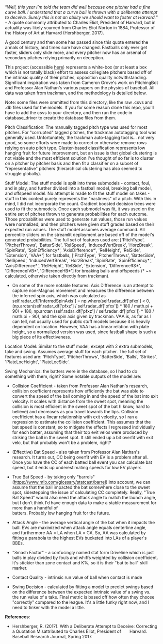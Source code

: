 “_Well, this year I’m told the team did well because one pitcher had a fine curve ball. I understand that a curve ball is thrown with a deliberate attempt to deceive. Surely this is not an ability we should want to foster at Harvard._” - A quote commonly attributed to Charles Eliot, President of Harvard, but in actuality was likely sourced from Charles Eliot Norton in 1884, Professor of the History of Art at Harvard (Hershberger, 2017).

A good century and then some has passed since this quote entered the annals of history, and times sure have changed. Fastballs only ever get faster, sliders only slide more, and every pitcher now has an arsenal of secondary pitches relying primarily on deception. 

This project (accessible [here](https://pitchgrader.streamlit.app/)) represents a white-box (or at least a box which is not totally black) effort to assess collegiate pitchers based off of the intrinsic quality of their pitches, opposition quality notwithstanding. Significant inspiration was taken from Cameron Grove's work on PitchingBot and Professor Alan Nathan's various papers on the physics of baseball. All data was taken from trackman, and the methodology is detailed below. 

Note: some files were ommitted from this directory, like the raw .csvs and .db files used for the models. If you for some reason clone this repo, you'll have to add the csvs to your directory, and then run the code in database_driver to create the database files from them.

Pitch Classification: The manually tagged pitch type was used for most pitches. For "corrupted" tagged pitches, the trackman autotagging tool was generally used. Unfortunately, the trackman auto-tagging tool is... not very good, so some efforts were made to correct or otherwise remove rows relying on auto pitch type. Cluster-based classification represents low hanging fruit for future improvement, but an issue is that global clustering is not viable and the most efficient solution I've thought of so far is to cluster on a pitcher by pitcher basis and then fit a classifier on a subset of "representative" pitchers (hierarchical clustering has also seemed to struggle globally).

Stuff Model: The stuff model is split into three submodels - contact, foul, and in play, and further divided into a fastball model, breaking ball model, and offspeed model. No attempt is made to fit the stuff model on takes - stuff in this context purely represents the "nastiness" of a pitch. With this in mind, I did not incorporate the count. Gradient boosted decision trees were used to fit the submodels. Once each submodel was fit, it was used on the entire set of pitches thrown to generate probabilities for each outcome. Those probabilities were used to generate run values, those run values were normalized, and then pitchers were given stuff grades based on their expected run values. The stuff model assumes average command. All percentile sliders on the streamlit deployment are based off of the model's generated probabilities. The full set of features used are: \['PitchType', 'PitcherThrows', 'BatterSide', 'RelSpeed', 'InducedVertBreak', 'HorzBreak', 'SpinRate', 'SpinEfficiency*', 'AxisDifference*', 'RelHeight', 'RelSide', 'Extension', 'VAA*'\] for fastballs, \['PitchType', 'PitcherThrows', 'BatterSide', 'RelSpeed', 'InducedVertBreak', 'HorzBreak', 'SpinRate', 'SpinEfficiency*', 'AxisDifference*', 'RelHeight', 'RelSide', 'Extension', 'DifferenceRS*', 'DifferenceIVB*', 'DifferenceHB*'\] for breaking balls and offspeeds (* ~> calculated, otherwise taken directly from trackman). 

  - On some of the more notable features: Axis Difference is an attempt to capture non-Magnus movement and measures the difference between the 
  inferred spin axis, which was calculated as        
                self.radar_df['InferredSpinAxis'] = np.where(self.radar_df['pfxx'] < 0,
                                                    (np.arctan(self.radar_df['pfxz'] / self.radar_df['pfxx']) * 180 / math.pi + 90) + 180,
                                                    np.arctan (self.radar_df['pfxz'] / self.radar_df['pfxx']) * 180 / math.pi + 90),
  and the spin axis given by trackman. VAA is, as far as I can tell, not usually used for public stuff models because it is heavily dependent on 
  location. However, VAA has a linear relation with plate height, so a normalized version was used, since fastball shape is such a big piece of its effectiveness.
  
Location Model: Similar to the stuff model, except with 2 extra submodels, take and swing. Assumes average stuff for each pitcher. The full set of features used are: 'PitchType', 'PitcherThrows', 'BatterSide', 'Balls', 'Strikes', 'PlateLocHeight', 'PlateLocSide'.

Swing Mechanics: the batters were in the database, so I had to do something with them, right? Some notable outputs of the model are:
  
- Collision Coefficient - taken from Professor Alan Nathan's research, collision coefficient represents how efficiently the bat was able to 
  convert the speed of the ball coming in and the speed of the bat into exit velocity. It scales with distance from the sweet spot, meaning the    collision is most efficient in the sweet spot of the bat (I know, hard to believe) and decreases as you travel towards the tips. Collision     
  coefficient has a linear relationship with exit velocity, so I ran a regression to estimate the collision coefficient. This assumes that the 
  bat speed is constant, so to mitigate the effects I regressed individually for each batter, assuming that their top evit velos were produced 
  by striking the ball in the sweet spot. It still ended up a bit overfit with exit velo, but that probably won't be a problem, right?

- (Effective) Bat Speed - also taken from Professor Alan Nathan's research. It turns out, CC being overfit with EV is a problem after all. Once you have the CC of each batted ball event you can calculate bat speed, but it ends up underestimating speeds for low EV players. 

- True Bat Speed - by taking only "barrels" (https://www.mlb.com/glossary/statcast/barrel) into account, we can assume that the ball impacted
  the bat somewhere close to the sweet spot, sidestepping the issue of calculating CC completely. Really, "True Bat Speed" would also need the     attack angle to match the launch angle, but I don't think I'd have enough data to make a stable measurement for more than a handful of       
  batters. Probably low hanging fruit for the future.

- Attack Angle - the average vertical angle of the bat when it impacts the ball. EVs are maximized when attack angle equals centerline angle,    
  and furthermore AA = LA when LA = CA. So, AA was calculated by fitting a parabola to the highest EVs bucketed into LAs of a player's BBEs.

- "Smash Factor" - a confusingly named stat form Driveline which is just balls in play divided by fouls and whiffs weighted by collision 
  coefficient. It's stickier than zone contact and K%, so it is their "bat to ball" skill marker.

- Contact Quality - intrinsic run value of ball when contact is made

- Swing Decision - calculated by fitting a model to predict swings based on the difference between the expected intrinsic value of a swing vs. the run value of a take. Final metric is based off how often they choose "correctly" compared to the league. It's a little funky right now, and I need to tinker with the model a little.

**References**:

  * Hershberger, R. (2017). With a Deliberate Attempt to Deceive: Correcting a Quotation Misattributed to Charles Eliot, President of
    &nbsp;&nbsp;&nbsp;&nbsp;&nbsp;&nbsp;Harvard. Baseball Research Journal, Spring 2017.
